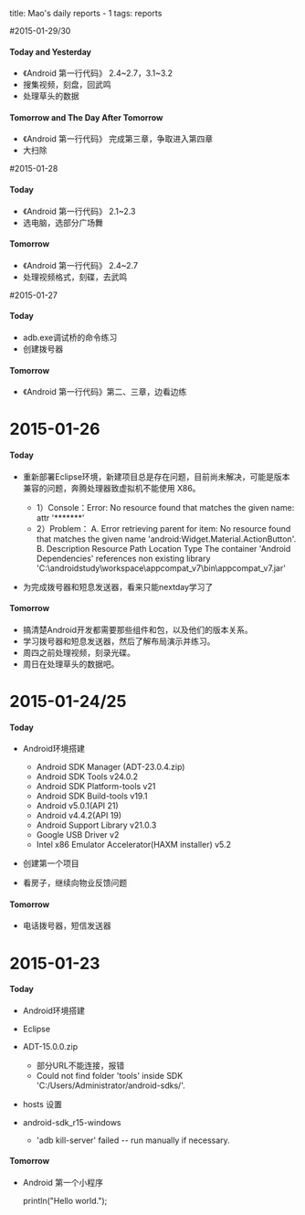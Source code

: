 title: Mao's daily reports - 1
tags: reports

#2015-01-29/30

#### Today and Yesterday
+ 《Android 第一行代码》 2.4~2.7，3.1~3.2
+ 搜集视频，刻盘，回武鸣
+ 处理草头的数据

#### Tomorrow and The Day After Tomorrow
+ 《Android 第一行代码》 完成第三章，争取进入第四章
+ 大扫除


#2015-01-28

#### Today
+ 《Android 第一行代码》 2.1~2.3
+ 选电脑，选部分广场舞

#### Tomorrow
+ 《Android 第一行代码》 2.4~2.7
+ 处理视频格式，刻碟，去武鸣


#2015-01-27

#### Today
+ adb.exe调试桥的命令练习
+ 创建拨号器

#### Tomorrow
+ 《Android 第一行代码》第二、三章，边看边练


# 2015-01-26

#### Today
+ 重新部署Eclipse环境，新建项目总是存在问题，目前尚未解决，可能是版本兼容的问题，奔腾处理器致虚拟机不能使用 X86。
    - 1）Console：Error: No resource found that matches the given name: attr '*******'
    - 2）Problem：
        A. Error retrieving parent for item: No resource found that matches the given name 'android:Widget.Material.ActionButton'.   	
        B. Description	Resource	Path	Location	Type
The container 'Android Dependencies' references non existing library 'C:\androidstudy\workspace\appcompat_v7\bin\appcompat_v7.jar'

+ 为完成拨号器和短息发送器，看来只能nextday学习了

#### Tomorrow

+ 搞清楚Android开发都需要那些组件和包，以及他们的版本关系。
+ 学习拨号器和短息发送器，然后了解布局演示并练习。
+ 周四之前处理视频，刻录光碟。
+ 周日在处理草头的数据吧。



# 2015-01-24/25


#### Today

+ Android环境搭建
    - Android SDK Manager (ADT-23.0.4.zip)
    - Android SDK Tools v24.0.2
    - Android SDK Platform-tools v21
    - Android SDK Build-tools v19.1
    - Android v5.0.1(API 21)
    - Android v4.4.2(API 19)
    - Android Support Library v21.0.3
    - Google USB Driver v2
    - Intel x86 Emulator Accelerator(HAXM installer) v5.2

+ 创建第一个项目

+ 看房子，继续向物业反馈问题


#### Tomorrow

+ 电话拨号器，短信发送器





# 2015-01-23

#### Today

+ Android环境搭建

+ Eclipse

+ ADT-15.0.0.zip

    - 部分URL不能连接，报错
    - Could not find folder 'tools' inside SDK 'C:/Users/Administrator/android-sdks/'.

+ hosts 设置
+ android-sdk_r15-windows
    - 'adb kill-server' failed -- run manually if necessary.

#### Tomorrow

+ Android 第一个小程序

    println("Hello world.");